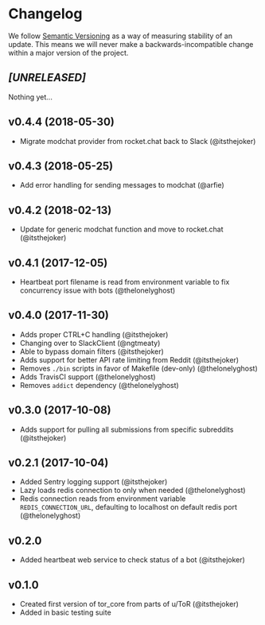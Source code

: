 # Changelog

We follow [Semantic Versioning](http://semver.org/) as a way of measuring stability of an update. This
means we will never make a backwards-incompatible change within a major version of the project.

## _[UNRELEASED]_

Nothing yet...

## v0.4.4 (2018-05-30)

- Migrate modchat provider from rocket.chat back to Slack (@itsthejoker)

## v0.4.3 (2018-05-25)

- Add error handling for sending messages to modchat (@arfie)

## v0.4.2 (2018-02-13)

- Update for generic modchat function and move to rocket.chat (@itsthejoker)

## v0.4.1 (2017-12-05)

- Heartbeat port filename is read from environment variable to fix concurrency issue with bots (@thelonelyghost)

## v0.4.0 (2017-11-30)

- Adds proper CTRL+C handling (@itsthejoker)
- Changing over to SlackClient (@ngtmeaty)
- Able to bypass domain filters (@itsthejoker)
- Adds support for better API rate limiting from Reddit (@itsthejoker)
- Removes `./bin` scripts in favor of Makefile (dev-only) (@thelonelyghost)
- Adds TravisCI support (@thelonelyghost)
- Removes `addict` dependency (@thelonelyghost)

## v0.3.0 (2017-10-08)

- Adds support for pulling all submissions from specific subreddits (@itsthejoker)

## v0.2.1 (2017-10-04)

- Added Sentry logging support (@itsthejoker)
- Lazy loads redis connection to only when needed (@thelonelyghost)
- Redis connection reads from environment variable `REDIS_CONNECTION_URL`, defaulting to localhost on default redis port (@thelonelyghost)

## v0.2.0

- Added heartbeat web service to check status of a bot (@itsthejoker)

## v0.1.0

- Created first version of tor_core from parts of u/ToR (@itsthejoker)
- Added in basic testing suite
